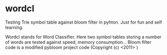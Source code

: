 # wordcl

Testing Trie symbol table against bloom filter in pyhton.
Just for fun and self learning.

Wordcl stands for Word Classifier.
Here two symbol tables storing a number of words are tested against speed, memory consumption...
Bloom filter code is a modified pybloom project code (Copyright (c) <2011> <Jay Baird and Bob Ippolito>)
